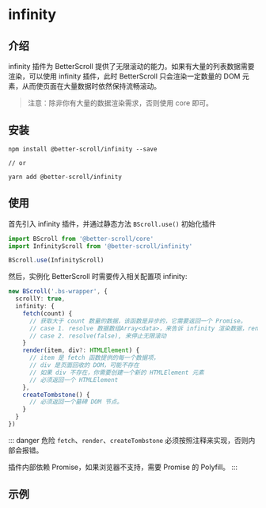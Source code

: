 # infinity

## 介绍

infinity 插件为 BetterScroll 提供了无限滚动的能力。如果有大量的列表数据需要渲染，可以使用 infinity 插件，此时 BetterScroll 只会渲染一定数量的 DOM 元素，从而使页面在大量数据时依然保持流畅滚动。

> 注意：除非你有大量的数据渲染需求，否则使用 core 即可。

## 安装

```shell
npm install @better-scroll/infinity --save

// or

yarn add @better-scroll/infinity
```

## 使用

首先引入 infinity 插件，并通过静态方法 `BScroll.use()` 初始化插件

```js
import BScroll from '@better-scroll/core'
import InfinityScroll from '@better-scroll/infinity'

BScroll.use(InfinityScroll)
```

然后，实例化 BetterScroll 时需要传入相关配置项 infinity:

```typescript
new BScroll('.bs-wrapper', {
  scrollY: true,
  infinity: {
    fetch(count) {
      // 获取大于 count 数量的数据，该函数是异步的，它需要返回一个 Promise。
      // case 1. resolve 数据数组Array<data>，来告诉 infinity 渲染数据，render 的第一个参数就是数据项
      // case 2. resolve(false), 来停止无限滚动
    }
    render(item, div?: HTMLElement) {
      // item 是 fetch 函数提供的每一个数据项，
      // div 是页面回收的 DOM，可能不存在
      // 如果 div 不存在，你需要创建一个新的 HTMLElement 元素
      // 必须返回一个 HTMLElement
    },
    createTombstone() {
      // 必须返回一个墓碑 DOM 节点。
    }
  }
})
```

::: danger 危险
`fetch`、`render`、`createTombstone` 必须按照注释来实现，否则内部会报错。

插件内部依赖 Promise，如果浏览器不支持，需要 Promise 的 Polyfill。
:::

## 示例

<demo qrcode-url="infinity/" :render-code="true">
  <template slot="code-template">
    <<< @/examples/vue/components/infinity/default.vue?template
  </template>
  <template slot="code-script">
    <<< @/examples/vue/components/infinity/default.vue?script
  </template>
  <template slot="code-style">
    <<< @/examples/vue/components/infinity/default.vue?style
  </template>
  <infinity-default slot="demo"></infinity-default>
</demo>